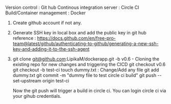
Version control : Git hub
Continous integration server : Circle CI
Build/Container management : Docker

1. Create github account if not any.

2. Generate SSH key in local box and add the public key in git hub
reference : https://docs.github.com/en/free-pro-team@latest/github/authenticating-to-github/generating-a-new-ssh-key-and-adding-it-to-the-ssh-agent

3. git clone git@github.com:LipikaM/dockerapp.git -b v0.6 - Cloning the existing repo for new changes and triggering the CICD
   git checkout v0.6
   git checkout -b test-ci
   touch dummy.txt : Change/Add any file
   git add dummy.txt
   git commit -m "dummy file to test circle ci build"
   git push --set-upstream origin test-ci
   
   Now the git push will trigger a build in circle ci. You can login circle ci via your gihub credentials. 
   

